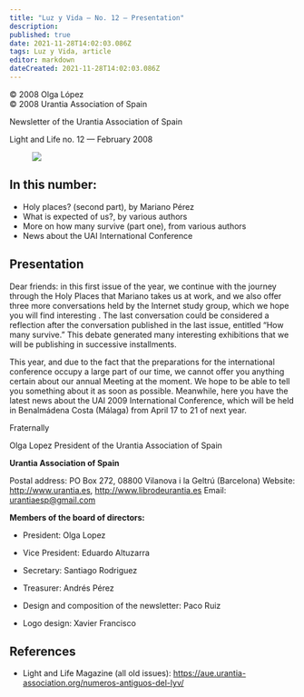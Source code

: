 ```yaml
---
title: "Luz y Vida — No. 12 — Presentation"
description: 
published: true
date: 2021-11-28T14:02:03.086Z
tags: Luz y Vida, article
editor: markdown
dateCreated: 2021-11-28T14:02:03.086Z
---
```


<p class="v-card v-sheet theme--light gray lighten-3 px-2">© 2008 Olga López<br>© 2008 Urantia Association of Spain</p>


Newsletter of the Urantia Association of Spain

Light and Life no. 12 — February 2008

<figure id="Figure_1" class="image urantiapedia">
<img src="/image/article/Luz_y_Vida/LyV1/01.jpg">
</figure>

## In this number:

- Holy places? (second part), by Mariano Pérez
- What is expected of us?, by various authors
- More on how many survive (part one), from various authors
- News about the UAI International Conference


## Presentation

Dear friends: in this first issue of the year, we continue with the journey through the Holy Places that Mariano takes us at work, and we also offer three more conversations held by the Internet study group, which we hope you will find interesting . The last conversation could be considered a reflection after the conversation published in the last issue, entitled “How many survive.” This debate generated many interesting exhibitions that we will be publishing in successive installments.

This year, and due to the fact that the preparations for the international conference occupy a large part of our time, we cannot offer you anything certain about our annual Meeting at the moment. We hope to be able to tell you something about it as soon as possible. Meanwhile, here you have the latest news about the UAI 2009 International Conference, which will be held in Benalmádena Costa (Málaga) from April 17 to 21 of next year.

Fraternally

Olga Lopez
President of the Urantia Association of Spain

**Urantia Association of Spain**

Postal address: PO Box 272, 08800 Vilanova i la Geltrú (Barcelona)
Website: http://www.urantia.es, http://www.librodeurantia.es
Email: urantiaesp@gmail.com

**Members of the board of directors:**

- President: Olga Lopez
- Vice President: Eduardo Altuzarra
- Secretary: Santiago Rodriguez
- Treasurer: Andrés Pérez

- Design and composition of the newsletter: Paco Ruiz
- Logo design: Xavier Francisco

## References

- Light and Life Magazine (all old issues): https://aue.urantia-association.org/numeros-antiguos-del-lyv/

